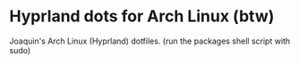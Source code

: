 # Hyprland dots for Arch Linux (btw)
Joaquin's Arch Linux (Hyprland) dotfiles.
(run the packages shell script with sudo)
